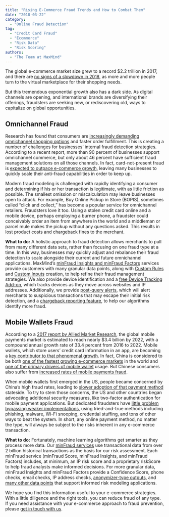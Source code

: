 ```yaml
---
title: "Rising E-Commerce Fraud Trends and How to Combat Them"
date: "2018-03-22"
category:
  - "Online Fraud Detection"
tag:
  - "Credit Card Fraud"
  - "Ecommerce"
  - "Risk Data"
  - "Risk Scoring"
authors:
  - "The Team at MaxMind"
---
```


The global e-commerce market size grew to a record $2.2 trillion in 2017, and
there are
[no signs of a slowdown in 2018](https://www.researchandmarkets.com/research/hvj5vs/global_ecommerce?w=12),
as more and more people turn to the virtual marketplace for their shopping
needs.

But this tremendous exponential growth also has a dark side. As digital channels
are opening, and international brands are diversifying their offerings,
fraudsters are seeking new, or rediscovering old, ways to capitalize on global
opportunities.

## Omnichannel Fraud

Research has found that consumers are
[increasingly demanding omnichannel shopping options](https://hbr.org/2017/01/a-study-of-46000-shoppers-shows-that-omnichannel-retailing-works)
and faster order fulfillment. This is creating a number of challenges for
businesses’ internal fraud detection strategies. According to a recent report,
more than 90 percent of businesses support omnichannel commerce, but only about
46 percent have sufficient fraud management solutions on all those channels. In
fact, card-not-present fraud is
[expected to outpace e-commerce growth](https://www.thepaypers.com/interviews/fraud-solutions-for-order-reviews-are-of-seminal-importance-for-ecommerce/771568-38),
leaving many businesses to quickly scale their anti-fraud capabilities in order
to keep up.

Modern fraud modeling is challenged with rapidly identifying a consumer and
determining if his or her transaction is legitimate, with as little friction as
possible. The smallest omission or miscalculation may leave businesses open to
attack. For example, Buy Online Pickup in Store (BOPIS), sometimes called “click
and collect,” has become a popular service for omnichannel retailers. Fraudsters
love it too. Using a stolen credit card online and a mobile device, perhaps
employing a burner phone, a fraudster could conceivably order an item from
anywhere in the world and a middleman or parcel mule makes the pickup without
any questions asked. This results in lost product costs and chargeback fines to
the merchant.

**What to do:** A holistic approach to fraud detection allows merchants to pull
from many different data sets, rather than focusing on one fraud type at a time.
In this way, businesses may quickly adjust and rebalance their fraud detection
to scale alongside their current and future omnichannel applications. MaxMind’s
[minFraud Insights and minFraud Factors](https://www.maxmind.com/en/minfraud-services)
services provide customers with many granular data points, along with
[Custom Rules](https://www.maxmind.com/en/minfraud-custom-rules) and
[Custom Inputs](https://www.maxmind.com/en/minfraud-custom-inputs) creation, to
help refine their fraud management strategies. We also provide device
identification and a
[free Device Tracking Add-on](https://dev.maxmind.com/minfraud/device/), which
tracks devices as they move across websites and IP addresses. Additionally, we
provide
[post-query alerts](https://www.maxmind.com/en/minfraud-getting-started), which
will alert merchants to suspicious transactions that may escape their initial
risk detection, and a
[chargeback reporting feature](https://dev.maxmind.com/minfraud/chargeback/), to
help our algorithms identify more fraud.

## Mobile Wallets Fraud

According to a
[2017 report by Allied Market Research](https://www.alliedmarketresearch.com/mobile-payments-market),
the global mobile payments market is estimated to reach nearly $3.4 billion by
2022, with a compound annual growth rate of 33.4 percent from 2016 to 2022.
Mobile wallets, which store users’ credit card information in an app, are
becoming a
[key contributor to that phenomenal growth](https://www.businessinsider.com/mastercard-study-shows-mobile-wallets-are-growing-2017-3).
In fact, China is considered to be both
[one of the fastest growing e-commerce markets](https://www.paymentscardsandmobile.com/fastest-growing-e-commerce-markets/)
in the world and
[one of the primary drivers of mobile wallet](https://tender-retail.acceo.com/blog/chinese-tourists-are-adopting-mobile-payments-for-shopping-abroad-2/)
usage. But Chinese consumers also suffer from
[increased rates of mobile payments fraud](https://paymentweek.com/2018-1-22-unionpay-mobile-payment-fraud-rise-china/).

When mobile wallets first emerged in the US, people became concerned by China’s
high fraud rates, leading to
[slower adoption of that payment method](https://www.cardtrak.com/data/97380/consumers-love-mobile-wallets-fraud-fear-powerful-inhibitor)
stateside. To try to stem those concerns, the US and other countries began
advocating additional security measures, like two-factor authentication for
mobile payment applications. But dedicated fraudsters have
[little problem bypassing weaker implementations](https://shahmeeramir.com/4-methods-to-bypass-two-factor-authentication-2b0075d9eb5f),
using tried-and-true methods including phishing, malware, Wi-Fi snooping,
credential stuffing, and tons of other ways to beat the system. In short, any
online payment method, no matter the type, will always be subject to the risks
inherent in any e-commerce transaction.

**What to do:** Fortunately, machine learning algorithms get smarter as they
process more data. Our
[minFraud services](https://www.maxmind.com/en/minfraud-services) use
transactional data from over 2 billion historical transactions as the basis for
our risk assessment. Each minFraud service (minFraud Score, minFraud Insights,
and minFraud Factors) includes, at minimum, an IP risk score and a proprietary
riskScore to help fraud analysts make informed decisions. For more granular
data, minFraud Insights and minFraud Factors provide a Confidence Score, phone
checks, email checks, IP address checks,
[anonymizer-type outputs](https://dev.maxmind.com/minfraud/release-notes/), and
[many other data points](https://www.maxmind.com/en/minfraud-service-comparison)
that support informed risk modeling applications.

We hope you find this information useful to your e-commerce strategies. With a
little diligence and the right tools, you can reduce fraud of any type. If you
need assistance with your e-commerce approach to fraud prevention, please
[get in touch with us](https://www.maxmind.com/en/company/contact-us).

